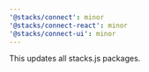 ```yaml
---
'@stacks/connect': minor
'@stacks/connect-react': minor
'@stacks/connect-ui': minor
---
```


This updates all stacks.js packages.
